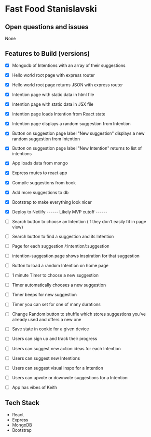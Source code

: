 # Fast Food Stanislavski #

<!--
> This material was originally posted [here](http://www.quora.com/What-is-Amazons-approach-to-product-development-and-product-management). It is reproduced here for posterities sake.

There is an approach called "working backwards" that is widely used at Amazon. They work backwards from the customer, rather than starting with an idea for a product and trying to bolt customers onto it. While working backwards can be applied to any specific product decision, using this approach is especially important when developing new products or features.

For new initiatives a product manager typically starts by writing an internal press release announcing the finished product. The target audience for the press release is the new/updated product's customers, which can be retail customers or internal users of a tool or technology. Internal press releases are centered around the customer problem, how current solutions (internal or external) fail, and how the new product will blow away existing solutions.

If the benefits listed don't sound very interesting or exciting to customers, then perhaps they're not (and shouldn't be built). Instead, the product manager should keep iterating on the press release until they've come up with benefits that actually sound like benefits. Iterating on a press release is a lot less expensive than iterating on the product itself (and quicker!).

If the press release is more than a page and a half, it is probably too long. Keep it simple. 3-4 sentences for most paragraphs. Cut out the fat. Don't make it into a spec. You can accompany the press release with a FAQ that answers all of the other business or execution questions so the press release can stay focused on what the customer gets. My rule of thumb is that if the press release is hard to write, then the product is probably going to suck. Keep working at it until the outline for each paragraph flows.

Oh, and I also like to write press-releases in what I call "Oprah-speak" for mainstream consumer products. Imagine you're sitting on Oprah's couch and have just explained the product to her, and then you listen as she explains it to her audience. That's "Oprah-speak", not "Geek-speak".

Once the project moves into development, the press release can be used as a touchstone; a guiding light. The product team can ask themselves, "Are we building what is in the press release?" If they find they're spending time building things that aren't in the press release (overbuilding), they need to ask themselves why. This keeps product development focused on achieving the customer benefits and not building extraneous stuff that takes longer to build, takes resources to maintain, and doesn't provide real customer benefit (at least not enough to warrant inclusion in the press release).
 -->

## Open questions and issues
None

## Features to Build (versions) ##
  - [x] Mongodb of Intentions with an array of their suggestions
  - [x] Hello world root page with express router
  - [x] Hello world root page returns JSON with express router
  - [x] Intention page with static data in html file
  - [x] Intention page with static data in JSX file
  - [x] Intention page loads Intention from React state
  - [x] Intention page displays a random suggestion from Intention
  - [x] Button on suggestion page label "New suggestion" displays a new random suggestion from Intention
  - [x] Button on suggestion page label "New Intention" returns to list of intentions
  - [x] App loads data from mongo
  - [x] Express routes to react app
  - [x] Compile suggestions from book
  - [x] Add more suggestions to db
  - [x] Bootstrap to make everything look nicer
  - [x] Deploy to Netlify
------ Likely MVP cutoff ------


  - [ ] Search button to choose an Intention (if they don't easily fit in page view)
  - [ ] Search button to find a suggestion and its Intention
  - [ ] Page for each suggestion /:Intention/:suggestion
  - [ ] intention-suggestion page shows inspiration for that suggestion
  - [ ] Button to load a random Intention on home page
  - [ ] 1 minute Timer to choose a new suggestion
  - [ ] Timer automatically chooses a new suggestion
  - [ ] Timer beeps for new suggestion
  - [ ] Timer you can set for one of many durations
  - [ ] Change Random button to shuffle which stores suggestions you've already used and offers a new one
  - [ ] Save state in cookie for a given device
  - [ ] Users can sign up and track their progress
  - [ ] Users can suggest new action ideas for each Intention
  - [ ] Users can suggest new Intentions
  - [ ] Users can suggest visual inspo for a Intention
  - [ ] Users can upvote or downvote suggestions for a Intention
  - [ ] App has vibes of Keith



## Tech Stack ##
  - React
  - Express
  - MongoDB
  - Bootstrap



